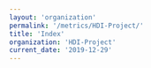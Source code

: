 ```yaml
---
layout: 'organization'
permalink: '/metrics/HDI-Project/'
title: 'Index'
organization: 'HDI-Project'
current_date: '2019-12-29'
---
```

